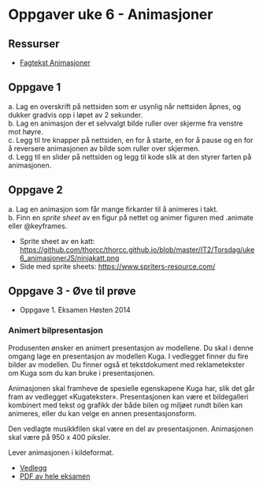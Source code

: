 # Oppgaver uke 6 - Animasjoner
## Ressurser
- [Fagtekst Animasjoner](../blob/master/IT2/Torsdag/uke6_animasjonerJS/animasjoner.md)


## Oppgave 1
a. Lag en overskrift på nettsiden som er usynlig når nettsiden åpnes, og dukker gradvis opp i løpet av 2 sekunder.  
b. Lag en animasjon der et selvvalgt bilde ruller over skjerme fra venstre mot høyre.  
c. Legg til tre knapper på nettsiden, en for å starte, en for å pause og en for å reversere animasjonen av bilde som ruller over skjermen.  
d. Legg til en slider på nettsiden og legg til kode slik at den styrer farten på animasjonen.


 ## Oppgave 2
 a. Lag en animasjon som får mange firkanter til å animeres i takt.  
 b. Finn en *sprite sheet* av en figur på nettet og animer figuren med .animate eller @keyframes.  
 - Sprite sheet av en katt: https://github.com/thorcc/thorcc.github.io/blob/master/IT2/Torsdag/uke6_animasjonerJS/ninjakatt.png
  - Side med sprite sheets: https://www.spriters-resource.com/
  
  ## Oppgave 3 - Øve til prøve
  - Oppgave 1. Eksamen Høsten 2014  
  ### Animert bilpresentasjon
  Produsenten ønsker en animert presentasjon av modellene. 
  Du skal i denne omgang lage en presentasjon av modellen Kuga. 
  I vedlegget finner du fire bilder av modellen. 
  Du finner også et tekstdokument med reklametekster om Kuga som du kan bruke i
  presentasjonen.  
  
  Animasjonen skal framheve de spesielle egenskapene Kuga har, slik det går fram av vedlegget «Kugatekster». 
  Presentasjonen kan være et bildegalleri kombinert med tekst og grafikk der både bilen og miljøet rundt bilen kan animeres, eller du kan velge en annen presentasjonsform.  
  
  Den vedlagte musikkfilen skal være en del av presentasjonen. 
  Animasjonen skal være på 950 x 400 piksler.  
  
  Lever animasjonen i kildeformat.
  
   - [Vedlegg](https://github.com/thorcc/thorcc.github.io/blob/master/IT2/Torsdag/uke6_animasjonerJS/FilerH2014.zip)
   - [PDF av hele eksamen](https://github.com/thorcc/thorcc.github.io/blob/master/IT2/Torsdag/uke6_animasjonerJS/REA3015_Informasjonsteknologi_2_Eksamen_H14.pdf)
